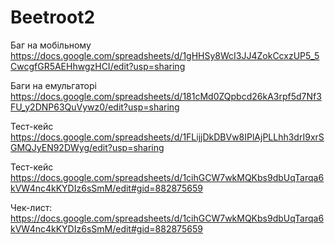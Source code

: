 # Beetroot2

Баг на мобільному 
https://docs.google.com/spreadsheets/d/1gHHSy8WcI3JJ4ZokCcxzUP5_5CwcgfGR5AEHhwgzHCI/edit?usp=sharing

Баги на емульгаторі
https://docs.google.com/spreadsheets/d/181cMd0ZQpbcd26kA3rpf5d7Nf3FU_y2DNP63QuVywz0/edit?usp=sharing

Тест-кейс
https://docs.google.com/spreadsheets/d/1FLijjDkDBVw8IPlAjPLLhh3drI9xrSGMQJyEN92DWyg/edit?usp=sharing

Тест-кейс  
https://docs.google.com/spreadsheets/d/1cihGCW7wkMQKbs9dbUqTarqa6kVW4nc4kKYDIz6sSmM/edit#gid=882875659           
           
Чек-лист:
https://docs.google.com/spreadsheets/d/1cihGCW7wkMQKbs9dbUqTarqa6kVW4nc4kKYDIz6sSmM/edit#gid=882875659
